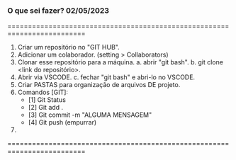### O que sei fazer? 02/05/2023
=========================================================================
1. Criar um repositório no "GIT HUB".
2. Adicionar um colaborador. (setting > Collaborators)
3. Clonar esse repositório para a máquina.
	a. abrir "git bash".
	b. git clone <link do repositório>. 
4. Abrir via VSCODE.
	c. fechar "git bash" e abri-lo no VSCODE.
5. Criar PASTAS para organização de arquivos DE projeto.
6. Comandos [GIT]:
	- [1] Git Status
	- [2] Git add .
	- [3] Git commit -m "ALGUMA MENSAGEM"
	- [4] Git push (empurrar) 
7. 
=========================================================================